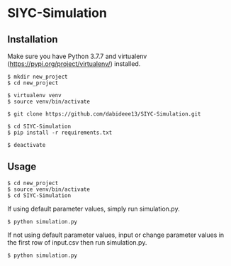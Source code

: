 # SIYC-Simulation

## Installation

Make sure you have Python 3.7.7 and virtualenv (https://pypi.org/project/virtualenv/) installed.
```
$ mkdir new_project
$ cd new_project
```

```
$ virtualenv venv
$ source venv/bin/activate
```

```
$ git clone https://github.com/dabideee13/SIYC-Simulation.git 
```

```
$ cd SIYC-Simulation
$ pip install -r requirements.txt
```

```
$ deactivate
```

## Usage
```
$ cd new_project
$ source venv/bin/activate
$ cd SIYC-Simulation
```

If using default parameter values, simply run simulation.py.
```
$ python simulation.py
```

If not using default parameter values, input or change parameter values in the first row of input.csv then run simulation.py.
```
$ python simulation.py
```
